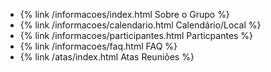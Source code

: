  * {% link /informacoes/index.html Sobre o Grupo %}
 * {% link /informacoes/calendario.html Calendário/Local %}
 * {% link /informacoes/participantes.html Particpantes %}
 * {% link /informacoes/faq.html FAQ %}
 * {% link /atas/index.html Atas Reuniões %}
